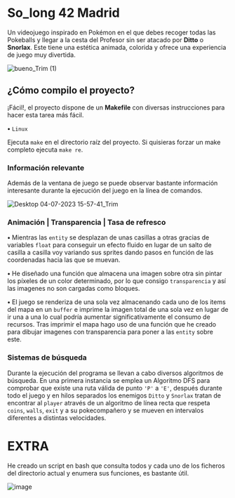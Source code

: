 # **So_long** 42 Madrid

Un videojuego inspirado en Pokémon en el que debes recoger todas las Pokeballs y llegar a la cesta del Profesor sin ser atacado por **Ditto** o **Snorlax**.
Este tiene una estética animada, colorida y ofrece una experiencia de juego muy divertida.

![bueno_Trim (1)](https://github.com/4g4x0r/so_long/assets/106092515/be751aac-6969-4cfd-a7b4-f4e6649ed78f)


## ¿Cómo compilo el proyecto?

¡Fácil!, el proyecto dispone de un **Makefile** con diversas instrucciones para hacer esta tarea más fácil.

**•** `Linux`

Ejecuta `make` en el directorio raíz del proyecto.
Si quisieras forzar un make completo ejecuta `make re`.


### Información relevante
Además de la ventana de juego se puede observar bastante información interesante durante la ejecución del juego en la línea de comandos.

![Desktop 04-07-2023 15-57-41_Trim](https://github.com/4g4x0r/so_long/assets/106092515/3d3b5575-457f-422f-bfdf-9bb18b7a4475)

###  Animación | Transparencia | Tasa de refresco

**•** Mientras las `entity` se desplazan de unas casillas a otras gracias de variables `float` para conseguir un efecto fluido en lugar de 
un salto de casilla a casilla voy variando sus sprites dando pasos en función de las coordenadas hacia las que se muevan.

**•** He diseñado una función que almacena una imagen sobre otra sin pintar los píxeles de un color determinado, por lo que consigo `transparencia`
y así las imagenes no son cargadas como bloques.

**•** El juego se renderiza de una sola vez almacenando cada uno de los items del mapa en un `buffer` e imprime la imagen total de una sola vez
en lugar de ir una a una lo cual podría aumentar significativamente el consumo de recursos. Tras imprimir el mapa hago uso de una función que he
creado para dibujar imagenes con transparencia para poner a las `entity` sobre este.
###  Sistemas de búsqueda
Durante la ejecución del programa se llevan a cabo diversos algoritmos de búsqueda.
En una primera instancia se emplea un Algoritmo DFS para comprobar que existe una ruta válida de punto `'P'` a `'E'`,
después durante todo el juego y en hilos separados los enemigos `Ditto` y `Snorlax` tratan de encontrar al `player`
através de un algoritmo de línea recta que respeta `coins`, `walls`, `exit` y a su pokecompañero y se mueven en
intervalos  diferentes a distintas velocidades.

# EXTRA

He creado un script en bash que consulta todos y cada uno de los ficheros del directorio actual y enumera sus funciones, es bastante útil.

![image](https://github.com/4g4x0r/so_long/assets/106092515/9ee4128d-95b4-4a5f-a980-aee55fab0d53)

